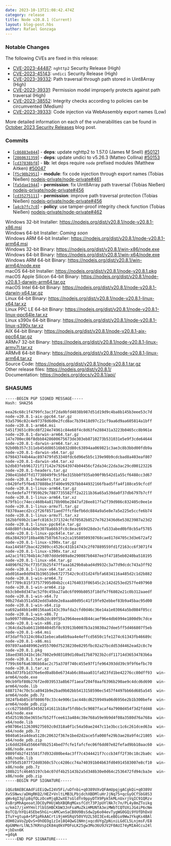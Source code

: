 ```yaml
---
date: 2023-10-13T21:08:42.474Z
category: release
title: Node v20.8.1 (Current)
layout: blog-post.hbs
author: Rafael Gonzaga
---
```


### Notable Changes

The following CVEs are fixed in this release:

* [CVE-2023-44487](https://cve.mitre.org/cgi-bin/cvename.cgi?name=CVE-2023-44487): `nghttp2` Security Release (High)
* [CVE-2023-45143](https://cve.mitre.org/cgi-bin/cvename.cgi?name=CVE-2023-45143): `undici` Security Release (High)
* [CVE-2023-39332](https://cve.mitre.org/cgi-bin/cvename.cgi?name=CVE-2023-39332): Path traversal through path stored in Uint8Array (High)
* [CVE-2023-39331](https://cve.mitre.org/cgi-bin/cvename.cgi?name=CVE-2023-39331): Permission model improperly protects against path traversal (High)
* [CVE-2023-38552](https://cve.mitre.org/cgi-bin/cvename.cgi?name=CVE-2023-38552):  Integrity checks according to policies can be circumvented (Medium)
* [CVE-2023-39333](https://cve.mitre.org/cgi-bin/cvename.cgi?name=CVE-2023-39333): Code injection via WebAssembly export names (Low)

More detailed information on each of the vulnerabilities can be found in [October 2023 Security Releases](https://nodejs.org/en/blog/vulnerability/october-2023-security-releases/) blog post.

### Commits

* \[[`c86883e844`](https://github.com/nodejs/node/commit/c86883e844)] - **deps**: update nghttp2 to 1.57.0 (James M Snell) [#50121](https://github.com/nodejs/node/pull/50121)
* \[[`2860631359`](https://github.com/nodejs/node/commit/2860631359)] - **deps**: update undici to v5.26.3 (Matteo Collina) [#50153](https://github.com/nodejs/node/pull/50153)
* \[[`cd37838bf8`](https://github.com/nodejs/node/commit/cd37838bf8)] - **lib**: let deps require `node` prefixed modules (Matthew Aitken) [#50047](https://github.com/nodejs/node/pull/50047)
* \[[`f5c90b2951`](https://github.com/nodejs/node/commit/f5c90b2951)] - **module**: fix code injection through export names (Tobias Nießen) [nodejs-private/node-private#461](https://github.com/nodejs-private/node-private/pull/461)
* \[[`fa5dae1944`](https://github.com/nodejs/node/commit/fa5dae1944)] - **permission**: fix Uint8Array path traversal (Tobias Nießen) [nodejs-private/node-private#456](https://github.com/nodejs-private/node-private/pull/456)
* \[[`cd35275111`](https://github.com/nodejs/node/commit/cd35275111)] - **permission**: improve path traversal protection (Tobias Nießen) [nodejs-private/node-private#456](https://github.com/nodejs-private/node-private/pull/456)
* \[[`a4cb7fc7c0`](https://github.com/nodejs/node/commit/a4cb7fc7c0)] - **policy**: use tamper-proof integrity check function (Tobias Nießen) [nodejs-private/node-private#462](https://github.com/nodejs-private/node-private/pull/462)

Windows 32-bit Installer: https://nodejs.org/dist/v20.8.1/node-v20.8.1-x86.msi \
Windows 64-bit Installer: *Coming soon* \
Windows ARM 64-bit Installer: https://nodejs.org/dist/v20.8.1/node-v20.8.1-arm64.msi \
Windows 32-bit Binary: https://nodejs.org/dist/v20.8.1/win-x86/node.exe \
Windows 64-bit Binary: https://nodejs.org/dist/v20.8.1/win-x64/node.exe \
Windows ARM 64-bit Binary: https://nodejs.org/dist/v20.8.1/win-arm64/node.exe \
macOS 64-bit Installer: https://nodejs.org/dist/v20.8.1/node-v20.8.1.pkg \
macOS Apple Silicon 64-bit Binary: https://nodejs.org/dist/v20.8.1/node-v20.8.1-darwin-arm64.tar.gz \
macOS Intel 64-bit Binary: https://nodejs.org/dist/v20.8.1/node-v20.8.1-darwin-x64.tar.gz \
Linux 64-bit Binary: https://nodejs.org/dist/v20.8.1/node-v20.8.1-linux-x64.tar.xz \
Linux PPC LE 64-bit Binary: https://nodejs.org/dist/v20.8.1/node-v20.8.1-linux-ppc64le.tar.xz \
Linux s390x 64-bit Binary: https://nodejs.org/dist/v20.8.1/node-v20.8.1-linux-s390x.tar.xz \
AIX 64-bit Binary: https://nodejs.org/dist/v20.8.1/node-v20.8.1-aix-ppc64.tar.gz \
ARMv7 32-bit Binary: https://nodejs.org/dist/v20.8.1/node-v20.8.1-linux-armv7l.tar.xz \
ARMv8 64-bit Binary: https://nodejs.org/dist/v20.8.1/node-v20.8.1-linux-arm64.tar.xz \
Source Code: https://nodejs.org/dist/v20.8.1/node-v20.8.1.tar.gz \
Other release files: https://nodejs.org/dist/v20.8.1/ \
Documentation: https://nodejs.org/docs/v20.8.1/api/

### SHASUMS

```
-----BEGIN PGP SIGNED MESSAGE-----
Hash: SHA256

eea26c68c1f4799fc3ac3f2da9bfd4038b987d51d19d9c4ba8b145b3eee53c7d  node-v20.8.1-aix-ppc64.tar.gz
93a5796c02c4e97378d6d0e2fcd8ac7b39418d97c21cf9aa6d9aa605814a1bff  node-v20.8.1-arm64.msi
5451f3651c89cd8f224e74961c84e68f4c8d63fe288431a3223b0465cc8b961e  node-v20.8.1-darwin-arm64.tar.gz
147e700ec86f8dbb8428600675673de303eb8710273b531031e5e9f3cde64644  node-v20.8.1-darwin-arm64.tar.xz
92b00b357c311eb45dd86516b032d80c63894aa069821c3ae3c8b3bbd00fdb9a  node-v20.8.1-darwin-x64.tar.gz
679843744b44ac897479fd53340fdc6d96e5b5c139e90b9cdcbad8a403eaf807  node-v20.8.1-darwin-x64.tar.xz
b2db83feb961721f17142e792643974b04456cf2da34c22da3ac29cd00123226  node-v20.8.1-headers.tar.gz
298e41b8d7fd17738049f9c5f6e315bb0f935ab90f9b542d1a55cf6488cc3d67  node-v20.8.1-headers.tar.xz
c0420fef5f6e637888be3f400e99297bb844932166fbad5ffa4f188ce59cfcdf  node-v20.8.1-linux-arm64.tar.gz
fec6edefa7ff959b29c7887735582ff2a2211b36a65a539da0f37db6797b7cff  node-v20.8.1-linux-arm64.tar.xz
679fb1cc74ecc460b4a8178b90be2847af28ee817fa2f39d986c832405c0ee1e  node-v20.8.1-linux-armv7l.tar.gz
f8370aaecd2cc2f26f8571aed7ffcf8efb6dc884a9a5e8e7a5e225e5ccfe6b74  node-v20.8.1-linux-armv7l.tar.xz
162bbf69b2c1aefc8163c371324cfd70582b8527e7623436d6e53823987a23d2  node-v20.8.1-linux-ppc64le.tar.gz
648d80fcb4a160e3078a66b3fc8c8eac669d28de3cfa533abed0bf8cb5af5785  node-v20.8.1-linux-ppc64le.tar.xz
d6a384293f18ba49b7507b67ce2ca1958050930768cae817d4705c3d3e672af2  node-v20.8.1-linux-s390x.tar.gz
4aa14458f2bac422989cc4526c431b14743c2f07889559fd1f2163cc6f3071f4  node-v20.8.1-linux-s390x.tar.xz
a42ac1f81704b14c7d07ddde989a8e290087b0487ee3f47185eb0240ba518195  node-v20.8.1-linux-x64.tar.gz
44096f6276cf735f3b25f47ffaaa1629b0abad4d9932c3a77d9dcdc743a3ff92  node-v20.8.1-linux-x64.tar.xz
abd016ae0dd943b196510e67277542c9cd31d24fbfa6834116a485d2c1d2b882  node-v20.8.1-win-arm64.7z
fbf7709c815f37577995d04b2cc41764033f06545c2c142d253ed257fe497960  node-v20.8.1-win-arm64.zip
6b3cb0e8d347ac52f0c45ba27a8c6f099b8053f18dfe7f6802e21c0b312aaedf  node-v20.8.1-win-x64.7z
90b27dab351a582edd3a8de2e8aaa80d95c41f19fe92ebbef83b9a45bac95d00  node-v20.8.1-win-x64.zip
ea692ad4bb1e80156aa6143c39afda2cfd0d46c36e14a1e03064a5bd084f05cc  node-v20.8.1-win-x86.7z
ba90977d0bee226db2dc89f55a3964eee4d844caef96e4db6994e1800d9c7dce  node-v20.8.1-win-x86.zip
c364cda2bab611b08404d5f8c93913b0007b3a19830a27dee5ff5d466807f5eb  node-v20.8.1-x64.msi
4f3daffb3124c08a31ebeca0a6b9aa4e4effcd5650c1fe1274c61343fb46689c  node-v20.8.1-x86.msi
097897aa8489962e955700d75238230e8295fbc02a27bcdd53d4462ead2c8c7e  node-v20.8.1.pkg
18aed385341bc16c7802e9d03189d1d0ad17b87923b2cdf11714d36534783b6a  node-v20.8.1.tar.gz
f799c66f6a6386bb8ac2c75a378f740c455e97f1fe964393dd39c9f9f6efbc70  node-v20.8.1.tar.xz
60a3d73fb1d376e6ed0a8b8e6734ab6c80aaa031fa023fd1be42276cc80dff93  win-arm64/node.exe
90cb9fbf80b276f2ed039533a8b67f1aeaf204f0aaf6396b290ae9c4dcd6d690  win-arm64/node.lib
6887174c70c5ca8941b9e2bad9b02bb5413158590ec5457f4497bb66d685a545  win-arm64/node_pdb.7z
3824fb4b85c8f8086f0c33c4e906c1ac448cd6259949a06d6956e2b1b300befe  win-arm64/node_pdb.zip
ccc62758d85434502141611b18af5fdbbc5c9087facaf4a7900d454f3d2fdd48  win-x64/node.exe
45d2519b3be3655e7b52ffcee613a484c38e768a59e9b9d4f08a3580d76a768a  win-x64/node.lib
e98706e1126309275692c0d318a0f1c54a50ae2447c11e3bcc1c6c261dced63a  win-x64/node_pdb.7z
9840a61ea4dea5128c20632f367e1bed2d2ace5fa008fe29b3ae28a9f4c21805  win-x64/node_pdb.zip
1c6ddd284a55664f0b2514bed7fcfe1fafcfec06f6dd07e82fefad9bb10aac60  win-x86/node.exe
0809f4b2f415581f7d932d80be4ac3ff7c4344421f7cccb34ff2f30c18c2ba0c  win-x86/node.lib
63f95d51077f2dd0360c57cc4286cc74a740391b04b63fd04914583007e8cf10  win-x86/node_pdb.7z
108b21fc46465197cb4c07df4b25143b2a5d348b30e0d64c2536472fd94cba3e  win-x86/node_pdb.zip
-----BEGIN PGP SIGNATURE-----

iQGzBAEBCAAdFiEEiQwI24V5Fi/uDfnbi+q0389VXvQFAmUpqjgACgkQi+q0389V
XvSSNwv/aDHgRKQ2/HEZ+VnltLMB3LPbjdchXBDMluHrJjNq75+qcGyOCfSbG8S3
gWv4gI3glp8qfQLzOceMjqB2wXE7sGldfn9ppyDTX9Ppk5kMLnUxrjVqIC91QRzv
XsBrpMhAgeoatJDCOyPHUjWbXBQRqMGxsfCdt73PJpUYlNk7c7n/PL4y8mZToikg
u/km17/jxHYHnl7lbSSHBCKbW3JnFsaMuZkiHMUNTA3eiMWbTCQTUXiJG4iP6cNm
8oTCQ/hYQi4SEbe5hGi+cAMCwnSaCB0U9BsSdw2p6o04evTygWG0GQi9YUfDhDxU
ITuY+gtupA+5P1pRkAACrti9jmHSRqV50VYU2L50I3Ex4LeBOio9WwJYkqKs4BAl
dOH02aVoZpQvS+OhOEOg1zIe18Q4QwG1NHnjxqcdUYgZpNiniLGdCL5LnjmsF/E8
4pGNMerLlNL57KRVspIK84q0kVPOFoLK25gw3Mo36U9JV2F0AUI74yMIA4Ccu24l
+jbDxn6K
=gdqA
-----END PGP SIGNATURE-----

```
